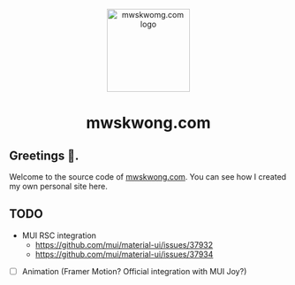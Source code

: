 <p align="center">
  <a href="https://mwskwong.com" rel="noopener" target="_blank">
    <img src="https://mwskwong.com/icon.svg" alt="mwskwomg.com logo" width="150"/>
  </a>
</p>

<h1 align="center">mwskwong.com</h1>

## Greetings 👋.

Welcome to the source code of [mwskwong.com](https://mwskwong.com). You can see how I created my own personal site here.

## TODO

- MUI RSC integration
  - https://github.com/mui/material-ui/issues/37932
  - https://github.com/mui/material-ui/issues/37934
- [ ] Animation (Framer Motion? Official integration with MUI Joy?)
